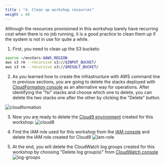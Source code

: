 ```yaml
---
title : "d. Clean up workshop resources"
weight : 40
---
```


Although the resources provisioned in this workshop barely have recurring cost when there is no job running, it is a good practice to clean them up if the system is not in use for quite a while.

1. First, you need to clean up the S3 buckets:
```bash
source ~/envVars-$AWS_REGION
aws s3 rm --recursive s3://$INPUT_BUCKET/
aws s3 rm --recursive s3://$RESULT_BUCKET/
```
2. As you learned how to create the infrastructure with AWS command line in previous sections, you are going to delete the stacks deployed with [CloudFormation console](https://console.aws.amazon.com/cloudformation/home#/stacks) as an alternative way for operations. After identifying the "fsi" stacks and choose which one to delete, you can delete the two stacks one after the other by clicking the "Delete" button.

![cloudformation](/images/batch-lambda/delete-stacks.png)

3. Now you are ready to delete the [Cloud9 environment](https://console.aws.amazon.com/cloud9/) created for this workshop:
![cloud9](/images/batch-lambda/delete-cloud9.png)

4. Find the IAM role used for this workshop from the [IAM console](https://console.aws.amazon.com/iamv2/home#/roles) and delete the IAM role created for Cloud9 
![iam-role](/images/batch-lambda/delete-IAM-role.png)

5. At the end, you will delete the CloudWatch log groups created for this workshop by choosing "Delete log group(s)" from [CloudWatch console](https://console.aws.amazon.com/cloudwatch/home#logsV2:log-groups)
![log-groups](/images/batch-lambda/delete-log-groups.png)





